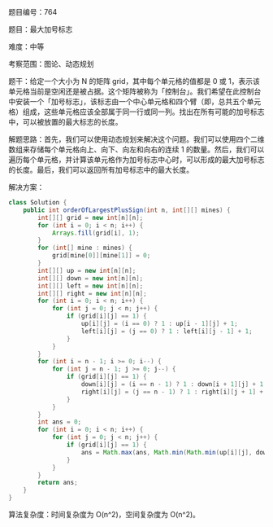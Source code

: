 题目编号：764

题目：最大加号标志

难度：中等

考察范围：图论、动态规划

题干：给定一个大小为 N 的矩阵 grid，其中每个单元格的值都是 0 或 1，表示该单元格当前是空闲还是被占据。这个矩阵被称为「控制台」。我们希望在此控制台中安装一个「加号标志」，该标志由一个中心单元格和四个臂（即，总共五个单元格）组成，这些单元格应该全部属于同一行或同一列。找出在所有可能的加号标志中，可以被放置的最大标志的长度。

解题思路：首先，我们可以使用动态规划来解决这个问题。我们可以使用四个二维数组来存储每个单元格向上、向下、向左和向右的连续 1 的数量。然后，我们可以遍历每个单元格，并计算该单元格作为加号标志中心时，可以形成的最大加号标志的长度。最后，我们可以返回所有加号标志中的最大长度。

解决方案：

```java
class Solution {
    public int orderOfLargestPlusSign(int n, int[][] mines) {
        int[][] grid = new int[n][n];
        for (int i = 0; i < n; i++) {
            Arrays.fill(grid[i], 1);
        }
        for (int[] mine : mines) {
            grid[mine[0]][mine[1]] = 0;
        }
        int[][] up = new int[n][n];
        int[][] down = new int[n][n];
        int[][] left = new int[n][n];
        int[][] right = new int[n][n];
        for (int i = 0; i < n; i++) {
            for (int j = 0; j < n; j++) {
                if (grid[i][j] == 1) {
                    up[i][j] = (i == 0) ? 1 : up[i - 1][j] + 1;
                    left[i][j] = (j == 0) ? 1 : left[i][j - 1] + 1;
                }
            }
        }
        for (int i = n - 1; i >= 0; i--) {
            for (int j = n - 1; j >= 0; j--) {
                if (grid[i][j] == 1) {
                    down[i][j] = (i == n - 1) ? 1 : down[i + 1][j] + 1;
                    right[i][j] = (j == n - 1) ? 1 : right[i][j + 1] + 1;
                }
            }
        }
        int ans = 0;
        for (int i = 0; i < n; i++) {
            for (int j = 0; j < n; j++) {
                if (grid[i][j] == 1) {
                    ans = Math.max(ans, Math.min(Math.min(up[i][j], down[i][j]), Math.min(left[i][j], right[i][j])));
                }
            }
        }
        return ans;
    }
}
```

算法复杂度：时间复杂度为 O(n^2)，空间复杂度为 O(n^2)。